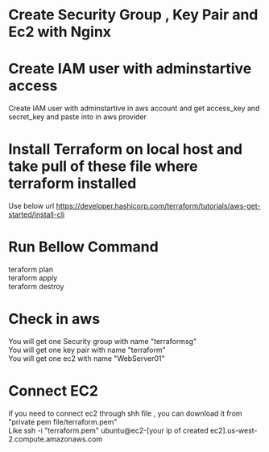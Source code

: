 # Create Security Group , Key Pair and Ec2 with Nginx

# Create IAM user with adminstartive access

Create IAM user with adminstartive in aws account and get access_key and secret_key and paste into in aws provider

 # Install Terraform on local host and take pull of these file where terraform installed
  Use below url 
  https://developer.hashicorp.com/terraform/tutorials/aws-get-started/install-cli

 # Run Bellow Command
  teraform plan   
  teraform apply  
  teraform destroy  

 # Check in aws
  You will get one Security group with name "terraformsg"  
  You will get one key pair with name "terraform"  
   You will get one ec2 with name "WebServer01"  

# Connect EC2 
 if you need to connect ec2 through shh file , you can download it from "private pem file/terraform.pem"  
 Like
 ssh -i "terraform.pem" ubuntu@ec2-[your ip of created ec2].us-west-2.compute.amazonaws.com
 
    
 



  


  


